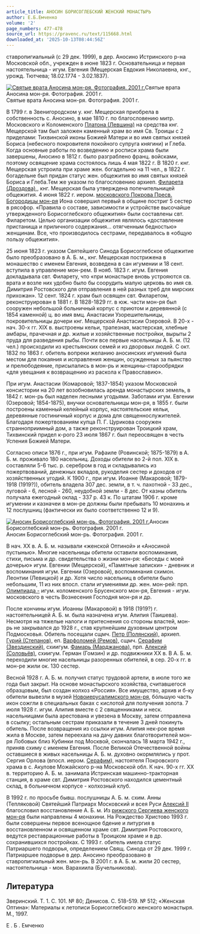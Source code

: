 ```yaml
---
article_title: АНОСИН БОРИСОГЛЕБСКИЙ ЖЕНСКИЙ МОНАСТЫРЬ
author: Е.Б.Емченко
volume: '2'
page_numbers: 477-478
source_url: https://pravenc.ru/text/115668.html
downloaded_at: '2025-10-13T08:44:56Z'
---
```


ставропигиальный (с 29 дек. 1999), в дер. Аносино Истринского р-на Московской обл., учрежден в июне 1823 г. Основательница и первая настоятельница - игум. Евгения (Мещерская Евдокия Николаевна, кнг., урожд. Тютчева; 18.02.1774 - 3.02.1837).

[![Святые врата Аносина мон-ря. Фотография. 2001 г.](https://pravenc.ru/data/970/447/1234/i200.jpg "Кликните для увеличения картинки")](https://pravenc.ru/data/970/447/1234/i400.jpg)Святые врата Аносина мон-ря. Фотография. 2001 г.  
Святые врата Аносина мон-ря. Фотография. 2001 г.

В 1799 г. в Звенигородском у. кнг. Мещерская приобрела в собственность c. Аносино, в мае 1810 г. по благословению митр. Московского и Коломенского [Платона (Левшина)](https://pravenc.ru/text/Платон.html) на средства кнг. Мещерской там был заложен каменный храм во имя Св. Троицы с 2 приделами: Тихвинской иконы Божией Матери и во имя святых князей Бориса (небесного покровителя покойного супруга княгини) и Глеба. Когда основные работы по возведению и росписи храма были завершены, Аносино в 1812 г. было разграблено франц. войсками, поэтому освящение храма состоялось лишь 4 мая 1822 г. В 1820 г. кнг. Мещерская устроила при храме жен. богадельню на 11 чел., в 1822 г. богадельне был придан статус жен. общежития во имя святых князей Бориса и Глеба.Тем же указом по благословению архиеп. [Филарета (Дроздова),](<https://pravenc.ru/text/Филарета (Дроздова) .html>), кнг. Мещерская была утверждена попечительницей общежития. 4 июня 1822 г. иером. [московского Покрова Пресв. Богородицы мон-ря](<https://pravenc.ru/text/московского Покрова Пресв  Богородицы мон-ря.html>) Иона совершил первый в общине постриг 5 сестер в рясофор. «Правила о составе, зависимости и устройстве высочайше утвержденного Борисоглебского общежития» были составлены свт. Филаретом. Целью организации общежития являлось «доставление пристанища и приличного содержания... отягченным бедностью» женщинам. Все, что производилось сестрами, передавалось в «общую пользу общежития».

25 июня 1823 г. указом Святейшего Синода Борисоглебское общежитие было преобразовано в А. Б. м., кнг. Мещерская пострижена в монашество с именем Евгения, возведена в сан игумении и 18 сент. вступила в управление мон-рем. В нояб. 1823 г. игум. Евгения докладывала свт. Филарету, что «при монастыре вновь устрояются св. врата и возле них удобно было бы соорудить малую церковь во имя св. Димитрия Ростовского для отправления в ней разных треб для мирских прихожан». 12 сент. 1824 г. храм был освящен свт. Филаретом, реконструирован в 1881 г. В 1828-1829 гг. в юж. части мон-ря был сооружен небольшой больничный корпус с приютом и деревянной (с 1854 каменной) ц. во имя вмц. Анастасии Узорешительницы, покровительницы дочери кнг. Мещерской Анастасии Озеровой. В 20-х - нач. 30-х гг. XIX в. выстроены кельи, трапезная, мастерская, хлебные амбары, прачечная и др. жилые и хозяйственные постройки, вырыты 2 пруда для разведения рыбы. Почти все первые насельницы А. Б. м. (12 чел.) происходили из крестьянских семей и из дворовых людей. С окт. 1832 по 1863 г. обитель вопреки желанию аносинских игумений была местом для покаяния и исправления женщин, осужденных за пьянство и прелюбодеяние, присылались в мон-рь и женщины-старообрядки «для увещания к возвращению из раскола к Православию».

При игум. Анастасии (Комаровой; 1837-1854) указом Московской консистории на 20 лет возобновилась аренда монастырских земель, в 1842 г. мон-рь был наделен лесными угодьями. Заботами игум. Евгении (Озеровой; 1854-1875), внучки основательницы мон-ря, в 1855 г. были построены каменный келейный корпус, настоятельские кельи, деревянные гостиничный корпус и дома для священнослужителей. Благодаря пожертвованиям купца П. Г. Цурикова сооружен странноприимный дом, а также реконструирован Троицкий храм, Тихвинский придел к-рого 23 июля 1867 г. был переосвящен в честь Успения Божией Матери.

Согласно описи 1876 г., при игум. Рафаиле (Ровинской; 1875-1879) в А. Б. м. проживало 180 насельниц. Доходы обители во 2-й пол. XIX в. составляли 5-6 тыс. р. серебром в год и складывались из пожертвований, денежных вкладов, рукоделия сестер и доходов от хозяйственных угодий. К 1900 г., при игум. Иоанне (Макаровой; 1879-1918 (1919?)), обитель владела 307 дес. земли, в т. ч. пахотной - 33 дес., луговой - 6, лесной - 260, неудобной земли - 8 дес. От казны обитель получала ежегодный оклад - 337 р. 43 к. По штатам 1906 г. кроме игумении и казначеи в мон-ре должны были пребывать 10 монахинь и 12 послушниц (фактически их было соответственно 12 и 9).

[![Аносин Борисоглебский мон-рь. Фотография. 2001 г.](https://pravenc.ru/data/976/447/1234/i200.jpg "Кликните для увеличения картинки")](https://pravenc.ru/data/976/447/1234/i400.jpg)Аносин Борисоглебский мон-рь. Фотография. 2001 г.  
Аносин Борисоглебский мон-рь. Фотография. 2001 г.

В нач. XX в. А. Б. м. называли «женской Оптиной» и «Аносиной пустынью». Многие насельницы обители оставили воспоминания, стихи, письма и др. свидетельства о жизни мон-ря: «Беседы с моей дочерью» игум. Евгении (Мещерской), «Памятные записки» - дневник и воспоминания игум. Евгении (Озеровой), воспоминания схимон. Леонтии (Левицкой) и др. Хотя число насельниц в обители было небольшим, 11 из них впосл. стали игумениями др. жен. мон-рей: прп. [Олимпиада -](<https://pravenc.ru/text/Олимпиада -.html>) игум. коломенского Брусенского мон-ря, Евгения - игум. московского в честь Вознесения Господня мон-ря и др.

После кончины игум. Иоанны (Макаровой) в 1918 (1919?) г. настоятельницей А. Б. м. была назначена игум. Алипия (Таишева). Несмотря на тяжелые налоги и притеснения со стороны властей, мон-рь не закрывался до 1928 г., став крупнейшим духовным центром Подмосковья. Обитель посещали сщмч. [Петр (Полянский),](<https://pravenc.ru/text/Петр (Полянский) .html>) архиеп. [Гурий (Степанов),](<https://pravenc.ru/text/Гурий (Степанов) .html>) еп. [Варфоломей (Ремов),](<https://pravenc.ru/text/Варфоломей (Ремов) .html>) сщмч. [Серафим (Звездинский),](<https://pravenc.ru/text/Серафим (Звездинский) .html>) схиигум. [Фамарь (Марджанова),](<https://pravenc.ru/text/Фамарь (Марджанова) .html>) прп. [Алексий (Соловьёв),](<https://pravenc.ru/text/Алексий (Соловьёв) .html>) схиигум. Герман (Гомзин) и др. подвижники XX в. В А. Б. м. переходили многие насельницы разоренных обителей, в сер. 20-х гг. в мон-ре жили ок. 130 сестер.

Весной 1928 г. А. Б. м. получил статус трудовой артели, в июле того же года был закрыт. На основе монастырского хозяйства, считавшегося образцовым, был создан колхоз «Россия». Все имущество, архив и б-ку обители вывезли в музей [Новоиерусалимского мон-ря,](<https://pravenc.ru/text/Новоиерусалимского мон-ря .html>) бóльшую часть икон сожгли в специальных баках с кислотой для получения золота. 7 июля 1928 г. игум. Алипия вместе с 2 священниками и неск. насельницами была арестована и увезена в Москву, затем отправлена в ссылку; остальным сестрам приказали в течение 3 дней покинуть обитель. После возвращения из ссылки игум. Алипия нек-рое время жила в Москве, затем переехала на дачу давних благотворителей мон-ря Лобовых близ Кубинки под Москвой, скончалась 18 марта 1942 г., приняв схиму с именем Евгения. После Великой Отечественной войны оставшиеся в живых насельницы А. Б. м. духовно окормлялись у прот. Сергия Орлова (впосл. иером. [Серафим](https://pravenc.ru/text/Серафим.html)), настоятеля Покровского храма в с. Акулове Можайского р-на Московской обл. К нач. 90-х гг. XX в. территорию А. Б. м. занимала Истринская машинно-тракторная станция, в храме свт. Димитрия Ростовского находился цементный склад, в больничном корпусе - колхозный клуб.

В 1992 г. по просьбе бывш. послушницы А. Б. м. схим. Анны (Тепляковой) Святейший Патриарх Московский и всея Руси [Алексий II](<https://pravenc.ru/text/Алексий II.html>) благословил восстановление А. Б. м. Из [рижского Сергиева женского мон-ря](<https://pravenc.ru/text/РИЖСКИЙ ВО ИМЯ СВЯТОЙ ТРОИЦЫ СЕРГИЕВ ЖЕНСКИЙ МОНАСТЫРЬ.html>) были направлены 4 монахини. На Рождество Христово 1993 г. были совершены первое всенощное бдение и литургия в восстановленном и освященном храме свт. Димитрия Ростовского, ведутся реставрационные работы в Троицком храме и в др. сохранившихся постройках. С 1993 г. обитель имела статус Патриаршего подворья, определением Свящ. Синода от 29 дек. 1999 г. Патриаршее подворье в дер. Аносино преобразовано в ставропигиальный жен. мон-рь. В 2001 г. в А. Б. м. жили 20 сестер, настоятельница - мон. Варахиила (Бучельникова).

## Литература

Зверинский. T. 1. С. 101. № 80; Денисов. С. 518-519. № 512; «Женская Оптина»: Материалы к летописи Борисоглебского женского монастыря. М., 1997.

Е .  Б .  Емченко
